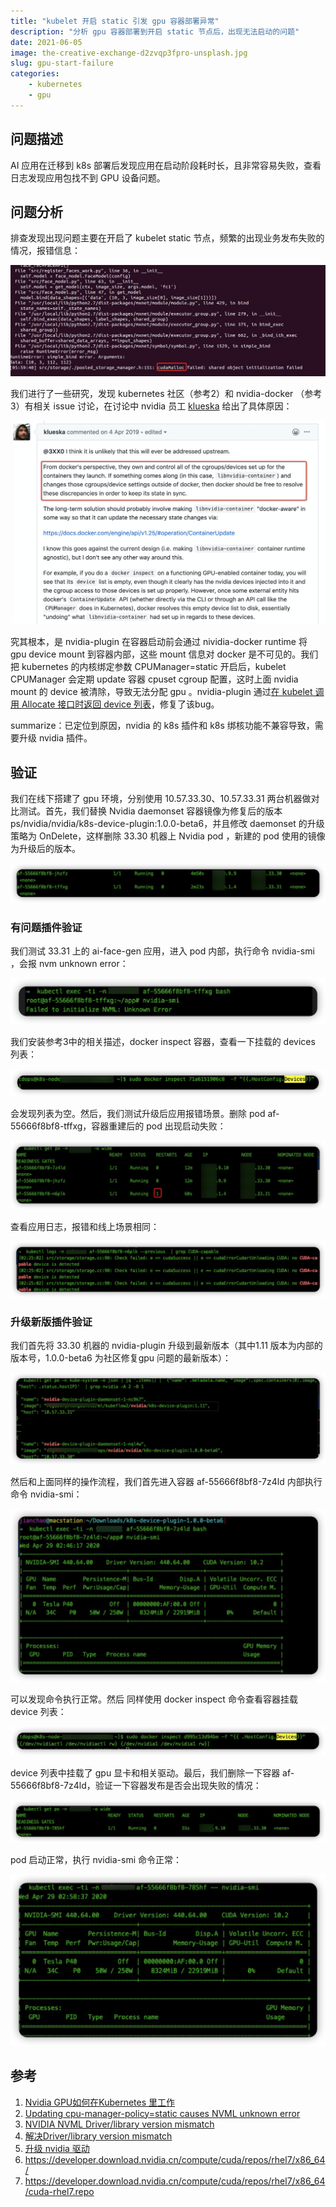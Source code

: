 ```yaml
---
title: "kubelet 开启 static 引发 gpu 容器部署异常"
description: "分析 gpu 容器部署到开启 static 节点后，出现无法启动的问题"
date: 2021-06-05
image: the-creative-exchange-d2zvqp3fpro-unsplash.jpg
slug: gpu-start-failure
categories:
    - kubernetes
    - gpu
---
```


## 问题描述

AI 应用在迁移到 k8s 部署后发现应用在启动阶段耗时长，且非常容易失败，查看日志发现应用包找不到 GPU 设备问题。

## 问题分析

排查发现出现问题主要在开启了 kubelet static 节点，频繁的出现业务发布失败的情况，报错信息：

![](img/gpu-start-failure-1.png)

我们进行了一些研究，发现 kubernetes 社区（参考2）和 nvidia-docker （参考3）有相关 issue 讨论，在讨论中 nvidia 员工 [klueska](https://github.com/klueska) 给出了具体原因：

![](img/gpu-start-failure-2.png)

究其根本，是 nvidia-plugin 在容器启动前会通过 nividia-docker runtime 将 gpu device mount 到容器内部，这些 mount 信息对 docker 是不可见的。我们把 kubernetes 的内核绑定参数 CPUManager=static 开启后，kubelet CPUManager 会定期 update 容器 cpuset cgroup 配置，这时上面 nvidia mount 的 device 被清除，导致无法分配 gpu 。nvidia-plugin 通过[在 kubelet 调用 Allocate 接口时返回 device 列表](https://github.com/NVIDIA/k8s-device-plugin/commit/ea604b28beccf9eaf45f3b26ce01c6821b3fa4a6)，修复了该bug。

summarize：已定位到原因，nvidia 的 k8s 插件和 k8s 绑核功能不兼容导致，需要升级 nvidia 插件。

## 验证

我们在线下搭建了 gpu 环境，分别使用 10.57.33.30、10.57.33.31 两台机器做对比测试。首先，我们替换 Nvidia daemonset 容器镜像为修复后的版本 ps/nvidia/nvidia/k8s-device-plugin:1.0.0-beta6，并且修改 daemonset 的升级策略为 OnDelete，这样删除 33.30 机器上 Nvidia pod ，新建的 pod 使用的镜像为升级后的版本。

![](img/gpu-start-failure-3.png)

### 有问题插件验证

我们测试 33.31 上的 ai-face-gen 应用，进入 pod 内部，执行命令 nvidia-smi ，会报 nvm unknown error：

![](img/gpu-start-failure-4.png)

我们安装参考3中的相关描述，docker inspect 容器，查看一下挂载的 devices 列表：

![](img/gpu-start-failure-5.png)

会发现列表为空。然后，我们测试升级后应用报错场景。删除 pod af-55666f8bf8-tffxg，容器重建后的 pod 出现启动失败：

![](img/gpu-start-failure-6.png)

查看应用日志，报错和线上场景相同：

![](img/gpu-start-failure-7.png)

### 升级新版插件验证

我们首先将 33.30 机器的 nvidia-plugin 升级到最新版本（其中1.11 版本为内部的版本号，1.0.0-beta6 为社区修复gpu 问题的最新版本）：

![](img/gpu-start-failure-8.png)

然后和上面同样的操作流程，我们首先进入容器 af-55666f8bf8-7z4ld 内部执行命令 nvidia-smi：

![](img/gpu-start-failure-9.png)

可以发现命令执行正常。然后 同样使用 docker inspect 命令查看容器挂载 device 列表：

![](img/gpu-start-failure-10.png)

device 列表中挂载了 gpu 显卡和相关驱动。最后，我们删除一下容器 af-55666f8bf8-7z4ld，验证一下容器发布是否会出现失败的情况：

![](img/gpu-start-failure-11.png)

pod 启动正常，执行 nvidia-smi 命令正常：

![](img/gpu-start-failure-12.png)

## 参考

1. [Nvidia GPU如何在Kubernetes 里工作](https://zhuanlan.zhihu.com/p/58919502)
2. [Updating cpu-manager-policy=static causes NVML unknown error](https://github.com/kubernetes/kubernetes/issues/77073)
3. [NVIDIA NVML Driver/library version mismatch](https://stackoverflow.com/questions/43022843/nvidia-nvml-driver-library-version-mismatch)
4. [解决Driver/library version mismatch](https://comzyh.com/blog/archives/967/)
5. [升级 nvidia 驱动](https://linuxconfig.org/how-to-install-nvidia-cuda-toolkit-on-centos-7-linux)
6. https://developer.download.nvidia.cn/compute/cuda/repos/rhel7/x86_64/
7. https://developer.download.nvidia.cn/compute/cuda/repos/rhel7/x86_64/cuda-rhel7.repo
